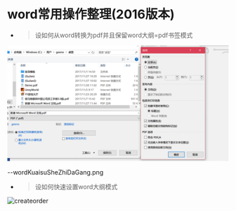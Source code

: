 # **word常用操作整理(2016版本)**

* > 设如何从word转换为pdf并且保留word大纲=pdf书签模式

![createorder](images/wordToPdf.png)

--wordKuaisuSheZhiDaGang.png

* > 设如何快速设置word大纲模式

![createorder](wordKuaisuSheZhiDaGang.png)